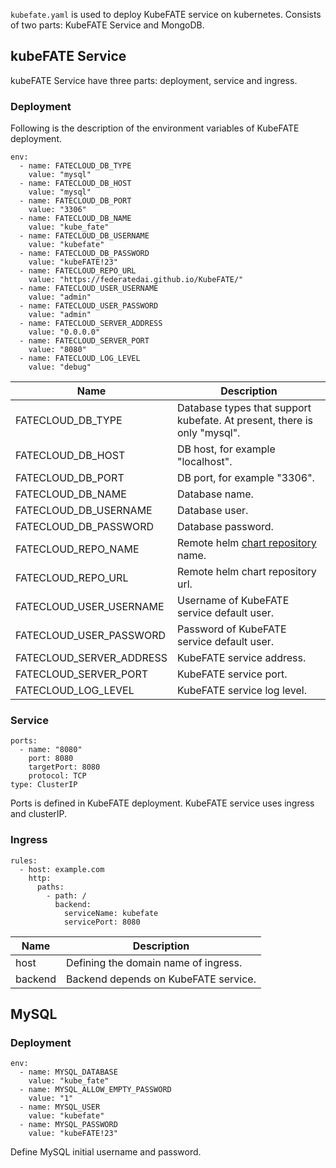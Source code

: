 `kubefate.yaml` is used to deploy KubeFATE service on kubernetes. Consists of two parts: KubeFATE Service and MongoDB.

## kubeFATE Service
kubeFATE Service have three parts: deployment, service and ingress.
### Deployment
Following is the description of the environment variables of KubeFATE deployment.
```
env:
  - name: FATECLOUD_DB_TYPE
    value: "mysql"
  - name: FATECLOUD_DB_HOST
    value: "mysql"
  - name: FATECLOUD_DB_PORT
    value: "3306"
  - name: FATECLOUD_DB_NAME
    value: "kube_fate"
  - name: FATECLOUD_DB_USERNAME
    value: "kubefate"
  - name: FATECLOUD_DB_PASSWORD
    value: "kubeFATE!23"
  - name: FATECLOUD_REPO_URL
    value: "https://federatedai.github.io/KubeFATE/"
  - name: FATECLOUD_USER_USERNAME
    value: "admin"
  - name: FATECLOUD_USER_PASSWORD
    value: "admin"
  - name: FATECLOUD_SERVER_ADDRESS
    value: "0.0.0.0"
  - name: FATECLOUD_SERVER_PORT
    value: "8080"
  - name: FATECLOUD_LOG_LEVEL
    value: "debug"
```
| Name                     | Description                                                                         |
|--------------------------|-------------------------------------------------------------------------------------|
| FATECLOUD_DB_TYPE        | Database types that support kubefate. At present, there is only "mysql".            |
| FATECLOUD_DB_HOST        | DB host, for example "localhost".                                                   |
| FATECLOUD_DB_PORT        | DB port, for example "3306".                                                        |
| FATECLOUD_DB_NAME        | Database name.                                                                      |
| FATECLOUD_DB_USERNAME    | Database user.                                                                      |
| FATECLOUD_DB_PASSWORD    | Database password.                                                                  |
| FATECLOUD_REPO_NAME      | Remote helm [chart repository](https://helm.sh/docs/topics/chart_repository/) name. |
| FATECLOUD_REPO_URL       | Remote helm chart repository url.                                                   |
| FATECLOUD_USER_USERNAME  | Username of KubeFATE service default user.                                          |
| FATECLOUD_USER_PASSWORD  | Password of KubeFATE service default user.                                          |
| FATECLOUD_SERVER_ADDRESS | KubeFATE service address.                                                           |
| FATECLOUD_SERVER_PORT    | KubeFATE service port.                                                              |
| FATECLOUD_LOG_LEVEL      | KubeFATE service log level.                                                         |

### Service
```
ports:
  - name: "8080"
    port: 8080
    targetPort: 8080
    protocol: TCP
type: ClusterIP
```
Ports is defined in KubeFATE deployment. KubeFATE service uses ingress and clusterIP.

### Ingress
```
rules:
  - host: example.com
    http:
      paths:
        - path: /
          backend:
            serviceName: kubefate
            servicePort: 8080
```
| Name    | Description                          |
|---------|--------------------------------------|
| host    | Defining the domain name of ingress. |
| backend | Backend depends on KubeFATE service. |

## MySQL
### Deployment
```
env:
  - name: MYSQL_DATABASE
    value: "kube_fate"
  - name: MYSQL_ALLOW_EMPTY_PASSWORD
    value: "1"
  - name: MYSQL_USER
    value: "kubefate"
  - name: MYSQL_PASSWORD
    value: "kubeFATE!23"
```
Define MySQL initial username and password.